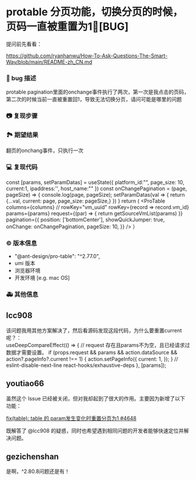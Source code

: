 # protable 分页功能，切换分页的时候，页码一直被重置为1🐛[BUG]

提问前先看看：

https://github.com/ryanhanwu/How-To-Ask-Questions-The-Smart-Way/blob/main/README-zh_CN.md

### 🐛 bug 描述

protable pagination里面的onchange事件执行了两次，第一次是我点击的页码，第二次的时候当前一直被重置回1，导致无法切换分页，请问可能是哪里的问题

### 📷 复现步骤

<!--
清晰描述复现步骤，让别人也能看到问题，如果可能，尽量提供可执行代码，
如：https://codesandbox.io/ 在此处创建一个 codesandbox，方便我们更快的排查和复现问题
-->

### 🏞 期望结果

翻页的onchang事件，只执行一次

<!--
描述你原本期望看到的结果
-->

### 💻 复现代码

<!--
提供可复现的代码，仓库，或线上示例
-->

const [params, setParamDatas] = useState({
platform_id:"",
page_size: 10,
current:1,
ipaddress:'',
host_name:""
})
const onChangePagination = (page, pageSize) => {
console.log(page, pageSize);
setParamDatas(val => {
return {...val, current: page, page_size: pageSize,}
})
}
return (
<PageContainer>
<ProTable
columns={columns}
// rowKey="vm_uuid"
rowKey={record => record.vm_id}
params={params}
request={(par) => {
return getSourceVmList(params)
}}
pagination={{
          position: ['bottomCenter'],
          showQuickJumper: true,
          onChange: onChangePagination,
          pageSize: 10,
        }}
/>
）

### © 版本信息

- "@ant-design/pro-table": "^2.77.0",
- umi 版本
- 浏览器环境
- 开发环境 [e.g. mac OS]

### 🚑 其他信息

<!--
如截图等其他信息可以贴在这里
-->

## lcc908

该问题我用其他方案解决了，然后看源码发现这段代码，为什么要重置current呢？：  
useDeepCompareEffect(() => {
// request 存在且params不为空，且已经请求过数据才需要设置。
if (props.request && params && action.dataSource && action?.pageInfo?.current !== 1) {
action.setPageInfo({
current: 1,
});
}
// eslint-disable-next-line react-hooks/exhaustive-deps
}, [params]);

## youtiao66

虽然这个 Issue 已经被关闭，但对我却起到了很大的作用。主要因为新增了以下功能：

[fix(table): table 的 param发生变化时重置分页为1 #4648](https://github.com/ant-design/pro-components/pull/4648)

既解答了 @lcc908 的疑惑，同时也希望遇到相同问题的开发者能够快速定位并解决问题。

## gezichenshan

是啊，^2.80.8问题还是有！
